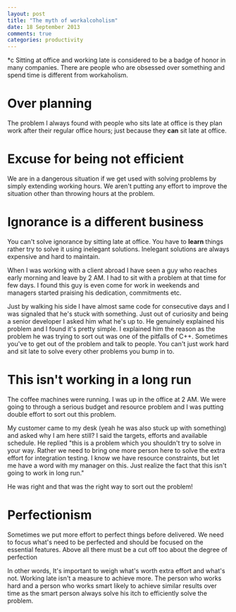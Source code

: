 ```yaml
---
layout: post
title: "The myth of workalcoholism"
date: 18 September 2013
comments: true
categories: productivity
---
```

*c
Sitting at office and working late is considered to be a badge of honor in many companies. There are people who are obsessed over something and spend time is different from workaholism.

# Over planning
The problem I always found with people who sits late at office is they plan work after their regular office hours; just because they **can** sit late at office. 

# Excuse for being not efficient
We are in a dangerous situation if we get used with solving problems by simply extending working hours. We aren't putting any effort to improve the situation other than throwing hours at the problem. 

# Ignorance is a different business
You can't solve ignorance by sitting late at office. You have to **learn** things rather try to solve it using inelegant solutions. Inelegant solutions are always expensive and hard to maintain. 

When I was working with a client abroad I have seen a guy who reaches early morning and leave by 2 AM. I had to sit with a problem at that time for few days. I found this guy is even come for work in weekends and managers started praising his dedication, commitments etc.

Just by walking his side I have almost same code for consecutive days and I was signaled that he's stuck with something. Just out of curiosity and being a senior developer I asked him what he's up to. He genuinely explained his problem and I found it's pretty simple. I explained him the reason as the problem he was trying to sort out was one of the  pitfalls of C++. Sometimes you've to get out of the problem and talk to people. You can't just work hard and sit late to solve every other problems you bump in to.

# This isn't working in a long run
The coffee machines were running. I was up in the office at 2 AM. We were going to through a serious budget and resource problem and I was putting double effort to sort out this problem.

My customer came to my desk (yeah he was also stuck up with something) and asked why I am here still? I said the targets, efforts and available schedule. He replied "this is a problem which you shouldn't try to solve in your way. Rather we need to bring one more person here to solve the extra effort for integration testing. I know we have resource constraints, but let me have a word with my manager on this. Just realize the fact that this isn't going to work in long run."

He was right and that was the right way to sort out the problem! 

# Perfectionism
Sometimes we put more effort to perfect things before delivered. We need to focus what's need to be perfected and should be focused on the essential features. Above all there must be a cut off too about the degree of perfection

In other words, It's important to weigh what's worth extra effort and what's not. Working late isn't a measure to achieve more. The person who works hard and a person who works smart likely to achieve similar results over time as the smart person always solve his itch to efficiently solve the problem.
